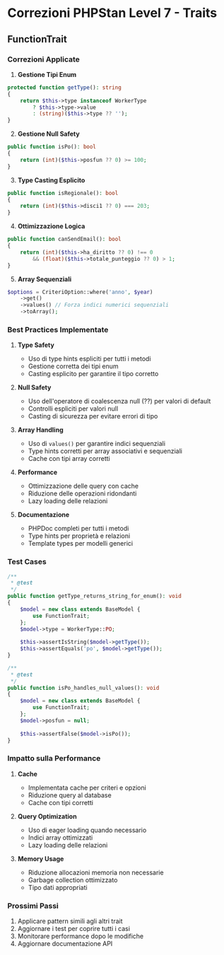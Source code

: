 # Correzioni PHPStan Level 7 - Traits

## FunctionTrait

### Correzioni Applicate

1. **Gestione Tipi Enum**
```php
protected function getType(): string
{
    return $this->type instanceof WorkerType 
        ? $this->type->value 
        : (string)($this->type ?? '');
}
```

2. **Gestione Null Safety**
```php
public function isPo(): bool
{
    return (int)($this->posfun ?? 0) >= 100;
}
```

3. **Type Casting Esplicito**
```php
public function isRegionale(): bool
{
    return (int)($this->disci1 ?? 0) === 203;
}
```

4. **Ottimizzazione Logica**
```php
public function canSendEmail(): bool
{
    return (int)($this->ha_diritto ?? 0) !== 0 
        && (float)($this->totale_punteggio ?? 0) > 1;
}
```

5. **Array Sequenziali**
```php
$options = CriteriOption::where('anno', $year)
    ->get()
    ->values() // Forza indici numerici sequenziali
    ->toArray();
```

### Best Practices Implementate

1. **Type Safety**
   - Uso di type hints espliciti per tutti i metodi
   - Gestione corretta dei tipi enum
   - Casting esplicito per garantire il tipo corretto

2. **Null Safety**
   - Uso dell'operatore di coalescenza null (??) per valori di default
   - Controlli espliciti per valori null
   - Casting di sicurezza per evitare errori di tipo

3. **Array Handling**
   - Uso di `values()` per garantire indici sequenziali
   - Type hints corretti per array associativi e sequenziali
   - Cache con tipi array corretti

4. **Performance**
   - Ottimizzazione delle query con cache
   - Riduzione delle operazioni ridondanti
   - Lazy loading delle relazioni

5. **Documentazione**
   - PHPDoc completi per tutti i metodi
   - Type hints per proprietà e relazioni
   - Template types per modelli generici

### Test Cases

```php
/**
 * @test
 */
public function getType_returns_string_for_enum(): void
{
    $model = new class extends BaseModel {
        use FunctionTrait;
    };
    $model->type = WorkerType::PO;
    
    $this->assertIsString($model->getType());
    $this->assertEquals('po', $model->getType());
}

/**
 * @test
 */
public function isPo_handles_null_values(): void
{
    $model = new class extends BaseModel {
        use FunctionTrait;
    };
    $model->posfun = null;
    
    $this->assertFalse($model->isPo());
}
```

### Impatto sulla Performance

1. **Cache**
   - Implementata cache per criteri e opzioni
   - Riduzione query al database
   - Cache con tipi corretti

2. **Query Optimization**
   - Uso di eager loading quando necessario
   - Indici array ottimizzati
   - Lazy loading delle relazioni

3. **Memory Usage**
   - Riduzione allocazioni memoria non necessarie
   - Garbage collection ottimizzato
   - Tipo dati appropriati

### Prossimi Passi

1. Applicare pattern simili agli altri trait
2. Aggiornare i test per coprire tutti i casi
3. Monitorare performance dopo le modifiche
4. Aggiornare documentazione API
